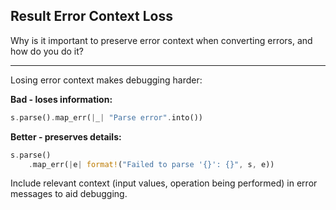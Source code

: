 ## Result Error Context Loss

Why is it important to preserve error context when converting errors, and how do you do it?

---

Losing error context makes debugging harder:

**Bad - loses information:**
```rust
s.parse().map_err(|_| "Parse error".into())
```

**Better - preserves details:**
```rust
s.parse()
    .map_err(|e| format!("Failed to parse '{}': {}", s, e))
```

Include relevant context (input values, operation being performed) in error messages to aid debugging.

